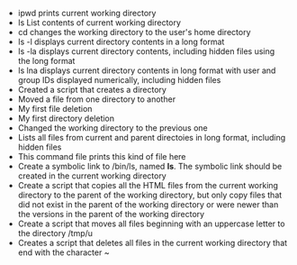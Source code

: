 * ipwd prints current working directory
* ls List contents of current working directory
* cd changes the working directory to the user's home directory
* ls -l displays current directory contents in a long format
* ls -la displays current directory contents, including hidden files using the long format
* ls lna displays current directory contents in long format with user and group IDs displayed numerically, including hidden files
* Created a script that creates a directory
* Moved a file from one directory to another
* My first file deletion
* My first directory deletion
* Changed the working directory to the previous one
* Lists all files from current and parent directoies in long format, including hidden files
* This command file prints this kind of file here
* Create a symbolic link to /bin/ls, named __ls__. The symbolic link should be created in the current working directory
* Create a script that copies all the HTML files from the current working directory to the parent of the working directory, but only copy files that did not exist in the parent of the working directory or were newer than the versions in the parent of the working directory
* Create a script that moves all files beginning with an uppercase letter to the directory /tmp/u
* Creates a script that deletes all files in the current working directory that end with the character ~
